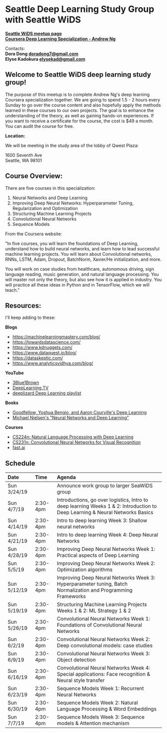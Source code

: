 # Seattle Deep Learning Study Group with Seattle WiDS 

**[Seattle WiDS meetup page](https://www.meetup.com/Seattle-WiDS-Meetup/)**  
**[Coursera Deep Learning Specialization - Andrew Ng](https://www.coursera.org/specializations/deep-learning)**

Contacts:  
**Dora Dong <doradong7@gmail.com>**  
**Elyse Kadokura <elysekad@gmail.com>**

## Welcome to Seattle WiDS deep learning study group!

The purpose of this meetup is to complete Andrew Ng's deep learning Coursera specialization together. We are going to spend 1.5 - 2 hours every Sunday to go over the course content and also hopefully apply the methods learned in these courses to our own projects. The goal is to enhance the understanding of the theory, as well as gaining hands-on experiences. If you want to receive a certificate for the course, the cost is $49 a month. You can audit the course for free. 

**Location:**

We will be meeting in the study area of the lobby of Qwest Plaza:

1600 Seventh Ave   
Seattle, WA 98101 

## Course Overview:

There are five courses in this specialization: 

1. Neural Networks and Deep Learning
2. Improving Deep Neural Networks: Hyperparameter Tuning, Regularization and Optimization 
3. Structuring Machine Learning Projects
4. Convolutional Neural Networks 
5. Sequence Models

From the Coursera website:

"In five courses, you will learn the foundations of Deep Learning, understand how to build neural networks, and learn how to lead successful machine learning projects. You will learn about Convolutional networks, RNNs, LSTM, Adam, Dropout, BatchNorm, Xavier/He initialization, and more. 

You will work on case studies from healthcare, autonomous driving, sign language reading, music generation, and natural language processing. You will master not only the theory, but also see how it is applied in industry. You will practice all these ideas in Python and in TensorFlow, which we will teach."

## Resources:

I'll keep adding to these:

**Blogs**
  - https://machinelearningmastery.com/blog/
  - https://towardsdatascience.com/
  - https://www.kdnuggets.com/
  - https://www.dataquest.io/blog/
  - https://dataskeptic.com/
  - https://www.analyticsvidhya.com/blog/

**YouTube**
  - [3Blue1Brown](https://www.youtube.com/channel/UCYO_jab_esuFRV4b17AJtAw)
  - [DeepLearning.TV](https://www.youtube.com/channel/UC9OeZkIwhzfv-_Cb7fCikLQ/videos)
  - [deeplizard Deep Learning playlist](https://www.youtube.com/watch?v=gZmobeGL0Yg&list=PLZbbT5o_s2xq7LwI2y8_QtvuXZedL6tQU)

**Books**
  - [Goodfellow, Yoshua Bengio, and Aaron Courville's Deep Learning](http://www.deeplearningbook.org/)
  - [Michael Nielsen's "Neural Networks and Deep Learning"](http://neuralnetworksanddeeplearning.com/)

**Courses**  
  - [CS224n: Natural Language Processing with Deep Learning](http://web.stanford.edu/class/cs224n/)
  - [CS231n: Convolutional Neural Networks for Visual Recognition](http://cs231n.stanford.edu/)
  - [fast.ai](https://course.fast.ai/)

## Schedule

| Date | Time | Agenda |
|:---|:---|:---|
| Sun 3/24/19 | | Announce work group to larger SeaWiDS group |
| Sun 4/7/19 | 2:30-4pm | Introductions, go over logistics, Intro to deep learning Weeks 1 & 2: Introduction to Deep Learning & Neural Networks Basics |  
| Sun 4/14/19  | 2:30-4pm | Intro to deep learning Week 3: Shallow neural networks |
| Sun 4/21/19 | 2:30-4pm | Intro to deep learning Week 4: Deep Neural Networks |
| Sun 4/28/19 | 2:30-4pm | Improving Deep Neural Networks Week 1: Practical aspects of Deep Learning |
| Sun 5/5/19 | 2:30-4pm | Improving Deep Neural Networks Week 2: Optimization algorithms |
| Sun 5/12/19 | 2:30-4pm | Improving Deep Neural Networks Week 3: Hyperparameter tuning, Batch Normalization and Programming Frameworks |
| Sun 5/19/19 | 2:30-4pm | Structuring Machine Learning Projects Weeks 1 & 2: ML Strategy 1 & 2 |
| Sun 5/26/19 | 2:30-4pm | Convolutional Neural Networks Week 1: Foundations of Convolutional Neural Networks |
| Sun 6/2/19 | 2:30-4pm | Convolutional Neural Networks Week 2: Deep convolutional models: case studies |
| Sun 6/9/19 | 2:30-4pm | Convolutional Neural Networks Week 3: Object detection |
| Sun 6/16/19 | 2:30-4pm | Convolutional Neural Networks Week 4: Special applications: Face recognition & Neural style transfer |
| Sun 6/23/19 | 2:30-4pm | Sequence Models Week 1: Recurrent Neural Networks |
| Sun 6/30/19 | 2:30-4pm | Sequence Models Week 2: Natural Language Processing & Word Embeddings |
| Sun 7/7/19 | 2:30-4pm | Sequence Models Week 3: Sequence models & Attention mechanism |


